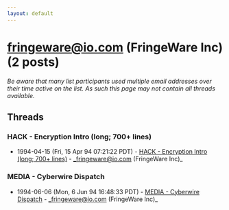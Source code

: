 ```yaml
---
layout: default
---
```


# fringeware@io.com (FringeWare Inc) (2 posts)

_Be aware that many list participants used multiple email addresses over their time active on the list. As such this page may not contain all threads available._

## Threads

### HACK - Encryption Intro (long; 700+ lines)
+ 1994-04-15 (Fri, 15 Apr 94 07:21:22 PDT) - [HACK - Encryption Intro (long; 700+ lines)](/archive/1994/04/f9618b1d6e174cd7dcd910def64ba0c1230efe5a2f584fe465eb45af355a436e) - _fringeware@io.com (FringeWare Inc)_

### MEDIA - Cyberwire Dispatch
+ 1994-06-06 (Mon, 6 Jun 94 16:48:33 PDT) - [MEDIA - Cyberwire Dispatch](/archive/1994/06/704efe4db1ea5ecd7f4d4511e3d95589bb71cccbac0b4cf1f3aa5af4bac3df2c) - _fringeware@io.com (FringeWare Inc)_


